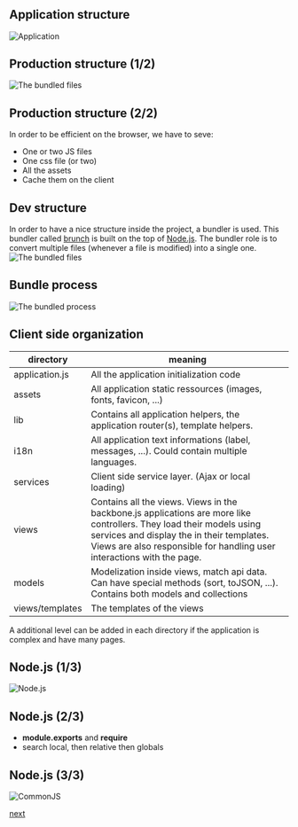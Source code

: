 #

## Application structure
![Application](/images/tuto/app.jpg)

## Production structure (1/2)

![The bundled files](/images/tuto/files-bundled.png)

## Production structure (2/2)

In order to be efficient on the browser, we have to seve:

+ One or two JS files
+ One css file (or two)
+ All the assets
+ Cache them on the client



## Dev structure

In order to have a nice structure inside the project, a bundler is used. This bundler called [brunch](http://brunch.io) is built on the top of [Node.js](http://nodejs.org). The bundler role is to convert multiple files (whenever a file is modified) into a single one.
![The bundled files](/images/brunch.png)

## Bundle process

![The bundled process](/images/tuto/files-bundle-process.png)


## Client side organization

|**directory**|**meaning**|
|---|---|
| application.js  |  All the application initialization code |
| assets|  All application static ressources (images, fonts, favicon, ...) |
| lib |  Contains all application helpers, the application router(s), template helpers. |
| i18n  | All application text informations (label, messages, ...). Could contain multiple languages. |
| services  |  Client side service layer. (Ajax or local loading) |
| views  |  Contains all the views. Views in the backbone.js applications are more like controllers. They load their models using services and display the in their templates. Views are also responsible for handling user interactions with the page. |
|  models |  Modelization inside views, match api data. Can have special methods (sort, toJSON, ...). Contains both models and collections |
|views/templates|The templates of the views|

A additional level can be added in each directory if the application is complex and have many pages.

## Node.js (1/3)
![Node.js](/images/tuto/node.png)

## Node.js (2/3)

- **module.exports** and **require**
- search local, then relative then globals

## Node.js (3/3)

![CommonJS](/images/tuto/node-exports.jpeg)


[next](/first_steps)